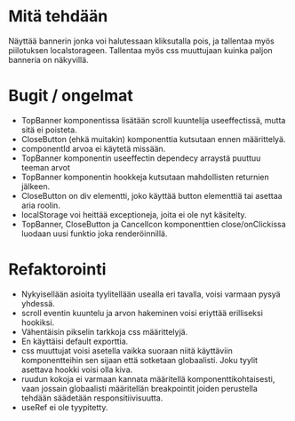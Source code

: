 # Mitä tehdään

Näyttää bannerin jonka voi halutessaan kliksutalla pois, ja tallentaa myös piilotuksen localstorageen. Tallentaa myös css muuttujaan kuinka paljon banneria on näkyvillä.

# Bugit / ongelmat

- TopBanner komponentissa lisätään scroll kuuntelija useeffectissä, mutta sitä ei poisteta.
- CloseButton (ehkä muitakin) komponenttia kutsutaan ennen määrittelyä.
- componentId arvoa ei käytetä missään.
- TopBanner komponentin useeffectin dependecy arraystä puuttuu teeman arvot
- TopBanner komponentin hookkeja kutsutaan mahdollisten returnien jälkeen.
- CloseButton on div elementti, joko käyttää button elementtiä tai asettaa aria roolin.
- localStorage voi heittää exceptioneja, joita ei ole nyt käsitelty.
- TopBanner, CloseButton ja CancelIcon komponenttien close/onClickissa luodaan uusi funktio joka renderöinnillä.

# Refaktorointi

- Nykyisellään asioita tyylitellään usealla eri tavalla, voisi varmaan pysyä yhdessä.
- scroll eventin kuuntelu ja arvon hakeminen voisi eriyttää erilliseksi hookiksi.
- Vähentäisin pikselin tarkkoja css määrittelyjä.
- En käyttäisi default exporttia.
- css muuttujat voisi asetella vaikka suoraan niitä käyttäviin komponentteihin sen sijaan että sotketaan globaalisti. Joku tyylit asettava hookki voisi olla kiva.
- ruudun kokoja ei varmaan kannata määritellä komponenttikohtaisesti, vaan jossain globaalisti määritellän breakpointit joiden perustella tehdään säädetään responsitiivisuutta.
- useRef ei ole tyypitetty.
